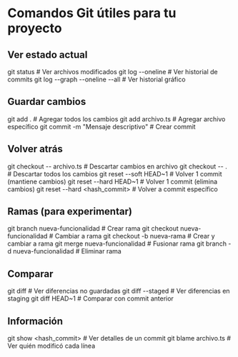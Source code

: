 # Comandos Git útiles para tu proyecto

## Ver estado actual
git status                          # Ver archivos modificados
git log --oneline                   # Ver historial de commits
git log --graph --oneline --all     # Ver historial gráfico

## Guardar cambios
git add .                           # Agregar todos los cambios
git add archivo.ts                  # Agregar archivo específico
git commit -m "Mensaje descriptivo" # Crear commit

## Volver atrás
git checkout -- archivo.ts         # Descartar cambios en archivo
git checkout -- .                  # Descartar todos los cambios
git reset --soft HEAD~1            # Volver 1 commit (mantiene cambios)
git reset --hard HEAD~1            # Volver 1 commit (elimina cambios)
git reset --hard <hash_commit>     # Volver a commit específico

## Ramas (para experimentar)
git branch nueva-funcionalidad     # Crear rama
git checkout nueva-funcionalidad   # Cambiar a rama
git checkout -b nueva-rama         # Crear y cambiar a rama
git merge nueva-funcionalidad      # Fusionar rama
git branch -d nueva-funcionalidad  # Eliminar rama

## Comparar
git diff                           # Ver diferencias no guardadas
git diff --staged                  # Ver diferencias en staging
git diff HEAD~1                    # Comparar con commit anterior

## Información
git show <hash_commit>             # Ver detalles de un commit
git blame archivo.ts               # Ver quién modificó cada línea
